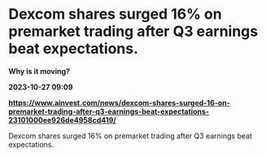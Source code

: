 # Dexcom shares surged 16% on premarket trading after Q3 earnings beat expectations.
**Why is it moving?**

**2023-10-27 09:09**

**https://www.ainvest.com/news/dexcom-shares-surged-16-on-premarket-trading-after-q3-earnings-beat-expectations-23101000ee926de4958cd419/**

Dexcom shares surged 16% on premarket trading after Q3 earnings beat expectations.